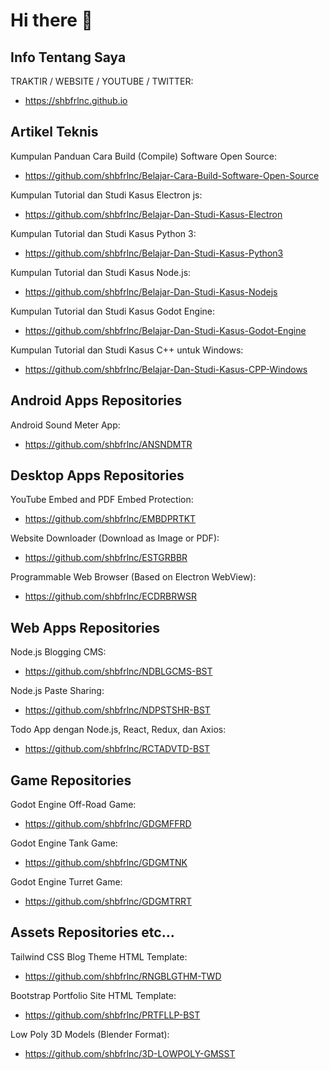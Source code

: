 # Hi there 👋

## Info Tentang Saya

TRAKTIR / WEBSITE / YOUTUBE / TWITTER:

- https://shbfrlnc.github.io

## Artikel Teknis

Kumpulan Panduan Cara Build (Compile) Software Open Source:

- https://github.com/shbfrlnc/Belajar-Cara-Build-Software-Open-Source

Kumpulan Tutorial dan Studi Kasus Electron js:

- https://github.com/shbfrlnc/Belajar-Dan-Studi-Kasus-Electron

Kumpulan Tutorial dan Studi Kasus Python 3:

- https://github.com/shbfrlnc/Belajar-Dan-Studi-Kasus-Python3

Kumpulan Tutorial dan Studi Kasus Node.js:

- https://github.com/shbfrlnc/Belajar-Dan-Studi-Kasus-Nodejs

Kumpulan Tutorial dan Studi Kasus Godot Engine:

- https://github.com/shbfrlnc/Belajar-Dan-Studi-Kasus-Godot-Engine

Kumpulan Tutorial dan Studi Kasus C++ untuk Windows:

- https://github.com/shbfrlnc/Belajar-Dan-Studi-Kasus-CPP-Windows

## Android Apps Repositories

Android Sound Meter App:

- https://github.com/shbfrlnc/ANSNDMTR

## Desktop Apps Repositories

YouTube Embed and PDF Embed Protection:

- https://github.com/shbfrlnc/EMBDPRTKT

Website Downloader (Download as Image or PDF):

- https://github.com/shbfrlnc/ESTGRBBR

Programmable Web Browser (Based on Electron WebView):

- https://github.com/shbfrlnc/ECDRBRWSR

## Web Apps Repositories

Node.js Blogging CMS:

- https://github.com/shbfrlnc/NDBLGCMS-BST

Node.js Paste Sharing:

- https://github.com/shbfrlnc/NDPSTSHR-BST

Todo App dengan Node.js, React, Redux, dan Axios: 

- https://github.com/shbfrlnc/RCTADVTD-BST

## Game Repositories

Godot Engine Off-Road Game:

- https://github.com/shbfrlnc/GDGMFFRD

Godot Engine Tank Game:

- https://github.com/shbfrlnc/GDGMTNK

Godot Engine Turret Game:

- https://github.com/shbfrlnc/GDGMTRRT

## Assets Repositories etc...

Tailwind CSS Blog Theme HTML Template: 

- https://github.com/shbfrlnc/RNGBLGTHM-TWD

Bootstrap Portfolio Site HTML Template: 

- https://github.com/shbfrlnc/PRTFLLP-BST

Low Poly 3D Models (Blender Format):

- https://github.com/shbfrlnc/3D-LOWPOLY-GMSST
